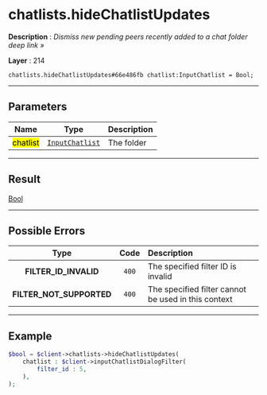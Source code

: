 # chatlists.hideChatlistUpdates

**Description** : *Dismiss new pending peers recently added to a chat folder deep link &raquo;*

**Layer** : 214

```tl
chatlists.hideChatlistUpdates#66e486fb chatlist:InputChatlist = Bool;
```

---

## Parameters

| Name | Type | Description |
| :---: | :---: | :--- |
| <mark>chatlist</mark> | [`InputChatlist`](type/InputChatlist) | The folder |

---

## Result

[Bool](type/Bool)

---

## Possible Errors

| Type | Code | Description |
| :---: | :---: | :--- |
| **FILTER_ID_INVALID** | `400` | The specified filter ID is invalid |
| **FILTER_NOT_SUPPORTED** | `400` | The specified filter cannot be used in this context |

---

## Example

```php
$bool = $client->chatlists->hideChatlistUpdates(
	chatlist : $client->inputChatlistDialogFilter(
		filter_id : 5,
	),
);
```